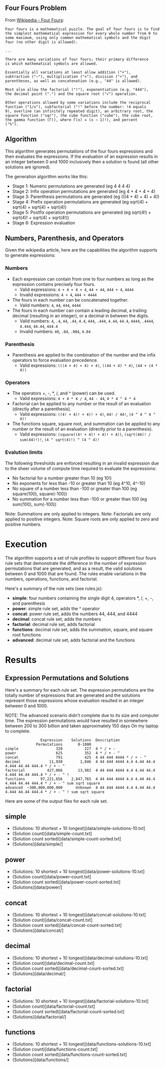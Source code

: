 ## Four Fours Problem


From [Wikipedia - Four Fours](https://en.wikipedia.org/wiki/Four_fours):

```
Four fours is a mathematical puzzle. The goal of four fours is to find
the simplest mathematical expression for every whole number from 0 to
some maximum, using only common mathematical symbols and the digit
four (no other digit is allowed).

...

There are many variations of four fours; their primary difference
is which mathematical symbols are allowed.

Essentially all variations at least allow addition ("+"),
subtraction ("−"), multiplication ("×"), division ("÷"), and
parentheses, as well as concatenation (e.g., "44" is allowed).

Most also allow the factorial ("!"), exponentiation (e.g. "444"),
the decimal point (".") and the square root ("√") operation.

Other operations allowed by some variations include the reciprocal
function ("1/x"), subfactorial ("!" before the number: !4 equals
9), overline (an infinitely repeated digit), an arbitrary root, the
square function ("sqr"), the cube function ("cube"), the cube root,
the gamma function (Γ(), where Γ(x) = (x − 1)!), and percent
("%").
```



## Algorithm

This algorithm generates permutations of the four fours expressions
and then evaluates the expressions.  If the evaluation of an
expression results in an integer between 0 and 1000 inclusively then a
solution is found (all other solutions are ignored).

The generation algorithm works like this:
- Stage 1: Numeric permutations are generated (eg 4 4 4 4)
- Stage 2: Infix operation permutations are generated (eg 4 + 4 + 4 + 4)
- Stage 3: Parenthesis permutations are generated (eg (((4 + 4) + 4) + 4))
- Stage 4: Prefix operation permutations are generated (eg sqrt(4) + sqrt(4) + sqrt(4) + sqrt(4))
- Stage 5: Postfix operation permutations are generated (eg sqrt(4!) + sqrt(4)! + sqrt(4) + sqrt(4!))
- Stage 6: Expression evaluation



## Numbers, Parenthesis, and Operators

Given the wikipedia article, here are the capabilities the algorithm
supports to generate expressions:

### Numbers

- Each expression can contain from one to four numbers as long as the
  expression contains precisely four fours.
  - Valid expressions: `4 + 4 + 4 + 4`, `44 + 44`, `444 + 4`, `4444`
  - Invalid expressions: `4 + 4`, `444 + 4444`
- The fours in each number can be concatenated together.
  - Valid numbers: `4`, `44`, `444`, `4444`
- The fours in each number can contain a leading decimal, a trailing
  decimal (resulting in an integer), or a decimal in between the
  digits.
  - Valid numbers: `4`, `.4`, `44`, `.44`, `4.4`, `444`, `.444`, `4.44`, `44.4`, `4444`, `.4444`, `4.444`, `44.44`, `444.4`
  - Invalid numbers: `40`, `.04`, `.004`, `4.04`

### Parenthesis

- Parenthesis are applied to the combination of the number and the
  infix operators to force evaluation precedence.
  - Valid expressions: `(((4 + 4) + 4) + 4)`, `((44 + 4) * 4)`, `(44 + (4 * 4))`

### Operators

- The operators +, -, *, /, and ^ (power) can be used.
  - Valid expressions: `4 + 4 * 4 / 4`,  `44 - 44`,  `4 * 4 ^ 4 * 4`
- Factorial can be applied to any number or the result of an
  evaluation (directly after a parenthesis).
  - Valid expressions: `((4! + 4)! + 4)! + 4)`,  `44! / 44!`,  `(4 ^ 4 ^ 4 ^ 4)!`
- The functions square, square root, and summation can be applied to
  any number or the result of an evaluation (directly prior to a
  parenthesis).
  - Valid expressions: `(square((4! + 4)! + 4)! + 4))`,  `(sqrt(44)! / sum(44)!)!`,  `(4 ^ sqrt(4)!) ^ (4 ^ 4)!`



### Evalution limits

The following thresholds are enforced resulting in an invalid
expression due to the sheer volume of compute time required to
evaluate the expressions:

- No factorial for a number greater than 10 (eg 10!)
- No exponents for less than -10 or greater than 10 (eg 4^10, 4^-10)
- No square of a number less than -100 or greater than 100 (eg square(100), square(-100))
- No summation for a number less than -100 or greater than 100 (eg sum(100), sum(-100))

Note: Summations are only applied to integers.
Note: Factorials are only applied to positive integers.
Note: Square roots are only applied to zero and positive numbers.



# Execution

The algorithm supports a set of rule profiles to support different
four fours rule sets that demonstrate the difference in the number of
expression permutations that are generated, and as a result, the valid
solutions between 0 and 1000 that are found.  The rules enable
variations in the numbers, operations, functions, and factorial.

Here's a summary of the rule sets (see rules.js):

- **simple**: four numbers containing the single digit 4, operators *, /, +, -, and parenthesis
- **power**: simple rule set, adds the ^ operator
- **concat**: power rule set, adds the numbers 44, 444, and 4444
- **decimal**: concat rule set, adds the numbers
- **factorial**: decimal rule set, adds factorial
- **functions**: decimal rule set, adds the summation, square, and square root functions
- **advanced**: decimal rule set, adds factorial and the functions


# Results

## Expression Permutations and Solutions

Here's a summary for each rule set.  The expression permutations are
the totally number of expressions that are generated and the solutions
represent those expressions whose evaluation resulted in an integer
between 0 and 1000.

NOTE: The advanced scenario didn't complete due to its size and
computer time.  The expression permutations would have resulted in
somewhere between 200 to 300 billion and taken approximately 150 days
On my laptop to complete.

```
                Expression    Solutions  Description
              Permutations       0-1000
simple                 320          227  4 * / + -
power                  625          352  4 * / + - ^
concat                 791          425  4 44 444 4444 * / + - ^
decimal             11,930        1,846  4 44 444 4444 4.4 4.44 44.4 4.444 44.44 444.4 * / + - ^
factorial          427,066       13,982  4 44 444 4444 4.4 4.44 44.4 4.444 44.44 444.4 * / + - ^ !
functions       97,221,656    2,847,765  4 44 444 4444 4.4 4.44 44.4 4.444 44.44 444.4 * / + - ^ sum sqrt square
advanced  ~300,000,000,000      Unknown  4 44 444 4444 4.4 4.44 44.4 4.444 44.44 444.4 * / + - ^ ! sum sqrt square
```

Here are some of the output files for each rule set.

## simple

- (Solutions: 10 shortest + 10 longest)[data/simple-solutions-10.txt]
- (Solution count)[data/simple-count.txt]
- (Solution count sorted)[data/simple-count-sorted.txt]
- (Solutions)[data/simple/]


## power

- (Solutions: 10 shortest + 10 longest)[data/power-solutions-10.txt]
- (Solution count)[data/power-count.txt]
- (Solution count sorted)[data/power-count-sorted.txt]
- (Solutions)[data/power/]


## concat

- (Solutions: 10 shortest + 10 longest)[data/concat-solutions-10.txt]
- (Solution count)[data/concat-count.txt]
- (Solution count sorted)[data/concat-count-sorted.txt]
- (Solutions)[data/concat/]


## decimal

- (Solutions: 10 shortest + 10 longest)[data/decimal-solutions-10.txt]
- (Solution count)[data/decimal-count.txt]
- (Solution count sorted)[data/decimal-count-sorted.txt]
- (Solutions)[data/decimal/]


## factorial

- (Solutions: 10 shortest + 10 longest)[data/factorial-solutions-10.txt]
- (Solution count)[data/factorial-count.txt]
- (Solution count sorted)[data/factorial-count-sorted.txt]
- (Solutions)[data/factorial/]


## functions

- (Solutions: 10 shortest + 10 longest)[data/functions-solutions-10.txt]
- (Solution count)[data/functions-count.txt]
- (Solution count sorted)[data/functions-count-sorted.txt]
- (Solutions)[data/functions/]
